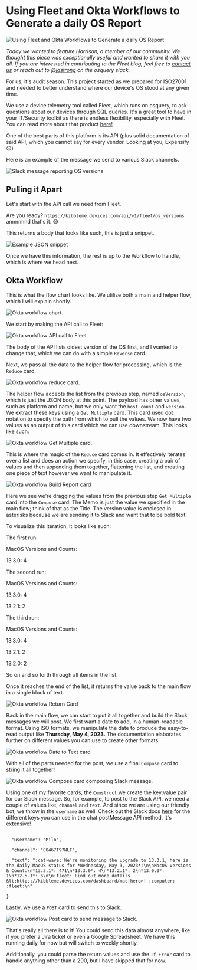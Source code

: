 # Using Fleet and Okta Workflows to Generate a daily OS Report

![Using Fleet and Okta Workflows to Generate a daily OS Report](../website/assets/images/articles/using-fleet-and-okta-workflows-to-generate-a-daily-os-report@2x.jpg)

_Today we wanted to feature Harrison, a member of our community. We thought this piece was exceptionally useful and wanted to share it with you all. If you are interested in contributing to the Fleet blog, feel free to [contact us](https://fleetdm.com/company/contact) or reach out to [@jdstrong](https://osquery.slack.com/team/U04MTPBAHQS) on the osquery slack._ 


For us, it's audit season. This project started as we prepared for ISO27001 and needed to better understand where our device's OS stood at any given time.

We use a device telemetry tool called Fleet, which runs on osquery, to ask questions about our devices through SQL queries. It's a great tool to have in your IT/Security toolkit as there is endless flexibility, especially with Fleet. You can read more about that product [here!](https://fleetdm.com/)

One of the best parts of this platform is its API (plus solid documentation of said API, which you cannot say for every vendor. Looking at you, Expensify 😒)

Here is an example of the message we send to various Slack channels. 


![Slack message reporting OS versions](../website/assets/images/articles/using-fleet-and-okta-workflows-image4-1006x504@2x.png "Slack message reporting OS versions")


## Pulling it Apart

Let's start with the API call we need from Fleet.

Are you ready?
```https://kibbleme.devices.com/api/v1/fleet/os_versions ```
annnnnnd that's it. 😅

This returns a body that looks like such, this is just a snippet.


![Example JSON snippet](../website/assets/images/articles/using-fleet-and-okta-workflows-image6-924x804@2x.png "Example JSON snippet")


Once we have this information, the rest is up to the Workflow to handle, which is where we head next.

## Okta Workflow

This is what the flow chart looks like. We utilize both a main and helper flow, which I will explain shortly.


![Okta workflow chart.](../website/assets/images/articles/using-fleet-and-okta-workflows-image10-1999x339@2x.png "Okta workflow chart.")


We start by making the API call to Fleet:


![Okta workflow API call to Fleet](../website/assets/images/articles/using-fleet-and-okta-workflows-image9-1176x740@2x.png "Okta workflow API call to Fleet")


The body of the API lists oldest version of the OS first, and I wanted to change that, which we can do with a simple `Reverse` card. 

Next, we pass all the data to the helper flow for processing, which is the `Reduce` card.


![Okta workflow reduce
card.](../website/assets/images/articles/using-fleet-and-okta-workflows-image1-250x508@2x.png "Okta workflow reduce card.")


The helper flow accepts the list from the previous step, named `osVersion`, which is just the JSON body at this point. The payload has other values, such as platform and name, but we only want the `host_count` and `version.` We extract these keys using a `Get Multiple` card. This card used dot notation to specify the path from which to pull the values. We now have two values as an output of this card which we can use downstream. This looks like such:


![Okta workflow Get Multiple card.](../website/assets/images/articles/using-fleet-and-okta-workflows-image7-300x375@2x.png "Okta workflow Get Multiple card.")


This is where the magic of the `Reduce` card comes in. It effectively iterates over a list and does an action we specify, in this case, creating a pair of values and then appending them together, flattening the list, and creating one piece of text however we want to manipulate it. 


![Okta workflow Build Report card](../website/assets/images/articles/using-fleet-and-okta-workflows-image11-550x239@2x.png "Okta workflow Build Report card")


Here we see we're dragging the values from the previous step `Get Multiple` card into the `Compose` card. The Memo is just the value we specified in the main flow; think of that as the Title. The version value is enclosed in asterisks because we are sending it to Slack and want that to be bold text.

To visualize this iteration, it looks like such: 

The first run:

MacOS Versions and Counts:

13.3.0: 4

The second run:

MacOS Versions and Counts:

13.3.0: 4

13.2.1: 2

The third run:

MacOS Versions and Counts:

13.3.0: 4

13.2.1: 2

13.2.0: 2

So on and so forth through all items in the list.

Once it reaches the end of the list, it returns the value back to the main flow in a single block of text.


![Okta workflow Return Card](../website/assets/images/articles/using-fleet-and-okta-workflows-image2-500x210@2x.png "Okta workflow Return Card")


Back in the main flow, we can start to put it all together and build the Slack messages we will post. We first want a date to add, in a human-readable format. Using ISO formats, we manipulate the date to produce the easy-to-read output like **Thursday, May 4, 2023.** The documentation elaborates further on different values you can use to create other formats.  


![Okta workflow Date to Text card](../website/assets/images/articles/using-fleet-and-okta-workflows-image5-400x431@2x.png "Okta workflow Date to Text card")


With all of the parts needed for the post, we use a final `Compose` card to string it all together!


![Okta workflow Compose card composing Slack message.](../website/assets/images/articles/using-fleet-and-okta-workflows-image8-500x426@2x.png "Okta workflow Compose card composing Slack message.")


Using one of my favorite cards, the `Construct` we create the key:value pair for our Slack message. So, for example, to post to the Slack API, we need a couple of values like, `channel` and `text`. And since we are using our friendly bot, we throw in the `username` as well. Check out the Slack docs [here](https://api.slack.com/methods/chat.postMessage) for the different keys you can use in the chat.postMessage API method, it's extensive!

```{

  "username": "Milo",

  "channel": "C0467T97NLF",

  "text": ":cat-wave: We're monitoring the upgrade to 13.3.1, here is the daily MacOS status for *Wednesday, May 3, 2023*:\n\nMacOS Versions & Count:\n*13.3.1*: 471\n*13.3.0*: 4\n*13.2.1*: 2\n*13.0.0*: 1\n*12.5.1*: 6\n\n:fleet: Find out more details &lt;https://kibbleme.devices.com/dashboard/mac|here>! :computer: :fleet:\n"

}
```

Lastly, we use a `POST` card to send this to Slack. 


![Okta workflow Post card to send message to Slack.](../website/assets/images/articles/using-fleet-and-okta-workflows-image3-352x1006@2x.png "Okta workflow Post card to send message to Slack.")


That's really all there is to it! You could send this data almost anywhere, like if you prefer a Jira ticket or even a Google Spreadsheet. We have this running daily for now but will switch to weekly shortly. 

Additionally, you could parse the return values and use the `If Error` card to handle anything other
than a 200, but I have skipped that for now.

<meta name="articleTitle" value="Using Fleet and Okta Workflows to Generate a daily OS Report">
<meta name="authorFullName" value="Harrison Ravazzolo">
<meta name="authorGitHubUsername" value="harrisonravazzolo">
<meta name="category" value="guides">
<meta name="publishedOn" value="2023-05-09">
<meta name="articleImageUrl" value="../website/assets/images/articles/using-fleet-and-okta-workflows-to-generate-a-daily-os-report@2x.jpg">
<meta name="description" value="Learn how to use Fleet to query device OS information through the Fleet REST API and automate daily Slack notifications using Okta Workflows.">

